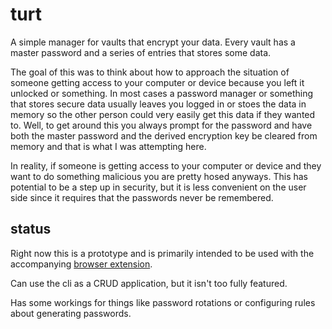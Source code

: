 # turt

A simple manager for vaults that encrypt your data. Every vault has a master
password and a series of entries that stores some data.

The goal of this was to think about how to approach the situation of someone
getting access to your computer or device because you left it unlocked or something.
In most cases a password manager or something that stores secure data usually 
leaves you logged in or stoes the data in memory so the other person could
very easily get this data if they wanted to. Well, to get around this you always
prompt for the password and have both the master password and the derived
encryption key be cleared from memory and that is what I was attempting here.

In reality, if someone is getting access to your computer or device and they
want to do something malicious you are pretty hosed anyways. This has potential
to be a step up in security, but it is less convenient on the user side since
it requires that the passwords never be remembered.

## status

Right now this is a prototype and is primarily intended to be used with the
accompanying [browser extension](https://github.com/BenPski/turt-extension).

Can use the cli as a CRUD application, but it isn't too fully featured.

Has some workings for things like password rotations or configuring rules about
generating passwords.

